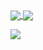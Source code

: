 <a href="https://github.com/anuraghazra/github-readme-stats">
  <img align="center" src="https://github-readme-stats.vercel.app/api?username=pipizhang&theme=tokyonight&count_private=true&include_all_commits=true&show_icons=true&hide_border=true" />
</a>
<a href="https://github.com/anuraghazra/github-readme-stats">
  <img align="center" src="https://github-readme-stats.vercel.app/api/top-langs/?username=pipizhang&layout=compact&theme=tokyonight&langs_count=8&exclude_repo=PDCT-backend&hide_border=true" />
</a>

![](https://komarev.com/ghpvc/?username=pipizhang&color=lightgray)
